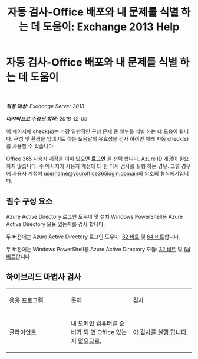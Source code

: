 ﻿---
title: '자동 검사-Office 배포와 내 문제를 식별 하는 데 도움이: Exchange 2013 Help'
TOCTitle: 자동 검사-Office 배포와 내 문제를 식별 하는 데 도움이
ms:assetid: 77d4587c-7fd5-4231-931e-3d6608e622f4
ms:mtpsurl: https://technet.microsoft.com/ko-kr/library/Dn793978(v=EXCHG.150)
ms:contentKeyID: 62633032
ms.date: 05/22/2018
mtps_version: v=EXCHG.150
ms.translationtype: MT
---

# 자동 검사-Office 배포와 내 문제를 식별 하는 데 도움이

 

_**적용 대상:** Exchange Server 2013_

_**마지막으로 수정된 항목:** 2016-12-09_

이 페이지에 check(s)는 가장 일반적인 구성 문제 중 일부를 식별 하는 데 도움이 됩니다. 구성 및 환경을 업데이트 하는 도움말의 유효성을 검사 하려면 아래 자동 check(s)를 사용할 수 있습니다.

Office 365 사용자 계정을 이미 있으면 **로그인** 을 선택 합니다. Azure ID 계정이 필요 하지 않습니다. 수 메시지가 사용자 계정에 대 한 다시 검사를 실행 하는 경우. 그럴 경우에 사용자 계정이 username@youroffice365login.domain와 암호의 형식에서입니다.

## 필수 구성 요소

Azure Active Directory 로그인 도우미 및 설치 Windows PowerShell용 Azure Active Directory 모듈 있는지를 검사 합니다.

두 버전에는 Azure Active Directory 로그인 도우미: [32 비트](https://go.microsoft.com/fwlink/?linkid=286261) 및 [64 비트](https://go.microsoft.com/fwlink/?linkid=286262)합니다.

두 버전에는 Windows PowerShell용 Azure Active Directory 모듈: [32 비트](https://go.microsoft.com/fwlink/?linkid=286258) 및 [64 비트](https://go.microsoft.com/fwlink/?linkid=286259)합니다.

## 하이브리드 마법사 검사


<table>
<colgroup>
<col style="width: 33%" />
<col style="width: 33%" />
<col style="width: 33%" />
</colgroup>
<tbody>
<tr class="odd">
<td><p>응용 프로그램</p></td>
<td><p>문제</p></td>
<td><p>검사</p></td>
</tr>
<tr class="even">
<td><p>클라이언트</p></td>
<td><p>내 도메인 컴퓨터를 준비가 되 면 Office 있는지 없으므로.</p></td>
<td><p><a href="https://go.microsoft.com/?linkid=9834911">이 검사를 실행 합니다.</a></p></td>
</tr>
</tbody>
</table>

